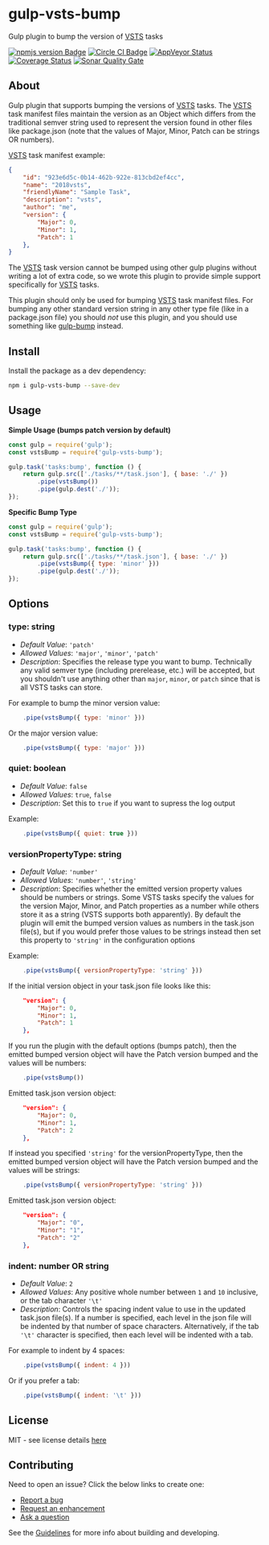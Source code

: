 # gulp-vsts-bump
Gulp plugin to bump the version of [VSTS][vsts-url] tasks  

[![npmjs version Badge][npmjs-version-badge]][npmjs-pkg-url]
[![Circle CI Badge][circle-ci-badge]][circle-ci-url]
[![AppVeyor Status][appveyor-badge]][appveyor-url]
[![Coverage Status][coveralls-badge]][coveralls-url]
[![Sonar Quality Gate][sonar-quality-gate-badge]][sonar-url]  

## About
Gulp plugin that supports bumping the versions of [VSTS][vsts-url] tasks. The [VSTS][vsts-url] task manifest files maintain the version as an Object which differs from the traditional semver string used to represent the version found in other files like package.json (note that the values of Major, Minor, Patch can be strings OR numbers).

[VSTS][vsts-url] task manifest example:
```json
{
    "id": "923e6d5c-0b14-462b-922e-813cbd2ef4cc",
    "name": "2018vsts",
    "friendlyName": "Sample Task",
    "description": "vsts",
    "author": "me",
    "version": {
        "Major": 0,
        "Minor": 1,
        "Patch": 1
    },
}
```

The [VSTS][vsts-url] task version cannot be bumped using other gulp plugins without writing a lot of extra code, so we wrote this plugin to provide simple support specifically for [VSTS][vsts-url] tasks.  

This plugin should only be used for bumping [VSTS][vsts-url] task manifest files. For bumping any other standard version string in any other type file (like in a package.json file) you should *not* use this plugin, and you should use something like [gulp-bump][gulp-bump-pkg-url] instead.

## Install
Install the package as a dev dependency:
```sh
npm i gulp-vsts-bump --save-dev
```

## Usage
**Simple Usage (bumps patch version by default)**
```js
const gulp = require('gulp');
const vstsBump = require('gulp-vsts-bump');

gulp.task('tasks:bump', function () {
    return gulp.src(['./tasks/**/task.json'], { base: './' })
        .pipe(vstsBump())
        .pipe(gulp.dest('./'));
});
```

**Specific Bump Type**
```js
const gulp = require('gulp');
const vstsBump = require('gulp-vsts-bump');

gulp.task('tasks:bump', function () {
    return gulp.src(['./tasks/**/task.json'], { base: './' })
        .pipe(vstsBump({ type: 'minor' }))
        .pipe(gulp.dest('./'));
});
```

## Options
### **type**: string 
- *Default Value*: `'patch'`
- *Allowed Values*: `'major'`, `'minor'`, `'patch'`
- *Description*: Specifies the release type you want to bump. Technically any valid semver type (including prerelease, etc.) will be accepted, but you shouldn't use anything other than `major`, `minor`, or `patch` since that is all VSTS tasks can store. 

For example to bump the minor version value:  
```js
    .pipe(vstsBump({ type: 'minor' }))
```  

Or the major version value:  
```js
    .pipe(vstsBump({ type: 'major' }))
``` 

### **quiet**: boolean   
- *Default Value*: ```false```
- *Allowed Values*: ```true```, ```false```
- *Description*: Set this to ```true``` if you want to supress the log output

Example:
```js
    .pipe(vstsBump({ quiet: true }))
```  

### **versionPropertyType**: string  
- *Default Value*: ```'number'```
- *Allowed Values*: ```'number'```, ```'string'```
- *Description*: Specifies whether the emitted version property values should be numbers or strings. Some VSTS tasks specify the values for the version Major, Minor, and Patch properties as a number while others store it as a string (VSTS supports both apparently). By default the plugin will emit the bumped version values as numbers in the task.json file(s), but if you would prefer those values to be strings instead then set this property to ```'string'``` in the configuration options

Example:
```js
    .pipe(vstsBump({ versionPropertyType: 'string' }))
``` 

If the initial version object in your task.json file looks like this:
```json
    "version": {
        "Major": 0,
        "Minor": 1,
        "Patch": 1
    },
```

If you run the plugin with the default options (bumps patch), then the emitted bumped version object will have the Patch version bumped and the values will be numbers:
```js
    .pipe(vstsBump())
``` 
Emitted task.json version object:
```json
    "version": {
        "Major": 0,
        "Minor": 1,
        "Patch": 2
    },
```

If instead you specified ```'string'``` for the versionPropertyType, then the emitted bumped version object will have the Patch version bumped and the values will be strings: 
```js
    .pipe(vstsBump({ versionPropertyType: 'string' }))
``` 
Emitted task.json version object:
```json
    "version": {
        "Major": "0",
        "Minor": "1",
        "Patch": "2"
    },
```

### **indent**: number OR string  
- *Default Value*: ```2```
- *Allowed Values*: Any positive whole number between ```1``` and ```10``` inclusive, or the tab character ```'\t'```
- *Description*: Controls the spacing indent value to use in the updated task.json file(s). If a number is specified, each level in the json file will be indented by that number of space characters. Alternatively, if the tab ```'\t'``` character is specified, then each level will be indented with a tab.

For example to indent by 4 spaces:  
```js
    .pipe(vstsBump({ indent: 4 }))
```  

Or if you prefer a tab:  
```js
    .pipe(vstsBump({ indent: '\t' }))
```

## License
MIT - see license details [here][license-url] 

## Contributing
Need to open an issue? Click the below links to create one:

- [Report a bug][create-bug-url]
- [Request an enhancement][create-enhancement-url]
- [Ask a question][create-question-url]

See the [Guidelines][contrib-dev-url] for more info about building and developing.

[npmjs-version-badge]: https://img.shields.io/npm/v/gulp-vsts-bump.svg
[npmjs-pkg-url]: https://www.npmjs.com/package/gulp-vsts-bump
[circle-ci-badge]: https://circleci.com/gh/swellaby/gulp-vsts-bump.svg?style=shield
[circle-ci-url]: https://circleci.com/gh/swellaby/gulp-vsts-bump
[appveyor-badge]: https://ci.appveyor.com/api/projects/status/8574rkisuw157e8h?svg=true
[appveyor-url]: https://ci.appveyor.com/project/swellaby/gulp-vsts-bump
[sonar-quality-gate-badge]: https://sonarcloud.io/api/project_badges/measure?project=swellaby%3Agulp-vsts-bump&metric=alert_status
[sonar-url]: https://sonarcloud.io/dashboard?id=swellaby%3Agulp-vsts-bump
[gulp-bump-pkg-url]: https://www.npmjs.com/package/gulp-bump
[coveralls-badge]: https://coveralls.io/repos/github/swellaby/gulp-vsts-bump/badge.svg?branch=master
[coveralls-url]: https://coveralls.io/github/swellaby/gulp-vsts-bump?branch=master
[license-url]: ./LICENSE
[vsts-task-manifest-url]: https://raw.githubusercontent.com/Microsoft/vsts-task-lib/master/tasks.schema.json
[create-bug-url]: https://github.com/swellaby/gulp-vsts-bump/issues/new?template=BUG_TEMPLATE.md&labels=bug,unreviewed&title=Bug:%20
[create-question-url]: https://github.com/swellaby/gulp-vsts-bump/issues/new?template=QUESTION_TEMPLATE.md&labels=question,unreviewed&title=Q:%20
[create-enhancement-url]: https://github.com/swellaby/gulp-vsts-bump/issues/new?template=ENHANCEMENT_TEMPLATE.md&labels=enhancement,unreviewed&title=E:%20
[contrib-dev-url]: ./.github/CONTRIBUTING.md#developing
[vsts-url]: https://www.visualstudio.com/team-services/
